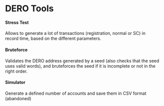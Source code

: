 # DERO Tools

#### Stress Test
Allows to generate a lot of transactions (registration, normal or SC) in record time, based on the different parameters.

#### Bruteforce
Validates the DERO address generated by a seed (also checks that the seed uses valid words), and bruteforces the seed if it is incomplete or not in the right order.

#### Simulator
Generate a defined number of accounts and save them in CSV format (abandoned)